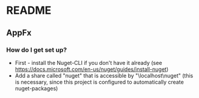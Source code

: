 # README #

## AppFx ##

### How do I get set up? ###

* First - install the Nuget-CLI if you don't have it already (see https://docs.microsoft.com/en-us/nuget/guides/install-nuget)
* Add a share called "nuget" that is accessible by "\\localhost\nuget\" (this is necessary, since this project is configured to automatically create nuget-packages)
